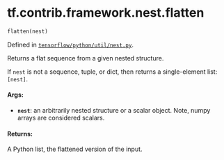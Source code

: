 <div itemscope itemtype="http://developers.google.com/ReferenceObject">
<meta itemprop="name" content="tf.contrib.framework.nest.flatten" />
</div>

# tf.contrib.framework.nest.flatten

``` python
flatten(nest)
```



Defined in [`tensorflow/python/util/nest.py`](https://www.tensorflow.org/code/tensorflow/python/util/nest.py).

Returns a flat sequence from a given nested structure.

If `nest` is not a sequence, tuple, or dict, then returns a single-element
list: `[nest]`.

#### Args:

* <b>`nest`</b>: an arbitrarily nested structure or a scalar object. Note, numpy
      arrays are considered scalars.


#### Returns:

  A Python list, the flattened version of the input.